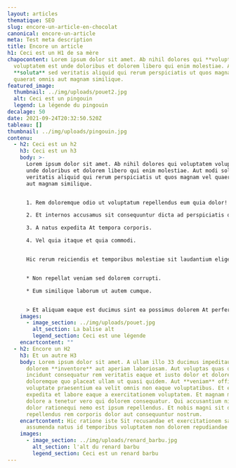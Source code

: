 ```yaml
---
layout: articles
thematique: SEO
slug: encore-un-article-en-chocolat
canonical: encore-un-article
meta: Test meta description
title: Encore un article
h1: Ceci est un H1 de sa mère
chapocontent: Lorem ipsum dolor sit amet. Ab nihil dolores qui **voluptatem**
  voluptatem est unde doloribus et dolorem libero qui enim molestiae. Aut modi
  **soluta** sed veritatis aliquid qui rerum perspiciatis ut quos magnam vel
  quaerat omnis aut magnam similique.
featured_image:
  thumbnail: ../img/uploads/pouet2.jpg
  alt: Ceci est un pingouin
  legend: La légende du pingouin
decalage: 50
date: 2021-09-24T20:32:50.520Z
tableau: []
thumbnail: ../img/uploads/pingouin.jpg
contenu:
  - h2: Ceci est un h2
    h3: Ceci est un h3
    body: >-
      Lorem ipsum dolor sit amet. Ab nihil dolores qui voluptatem voluptatem est
      unde doloribus et dolorem libero qui enim molestiae. Aut modi soluta sed
      veritatis aliquid qui rerum perspiciatis ut quos magnam vel quaerat omnis
      aut magnam similique.


      1. Rem doloremque odio ut voluptatum repellendus eum quia dolor!

      2. Et internos accusamus sit consequuntur dicta ad perspiciatis omnis a corporis vitae?

      3. A natus expedita At tempora corporis.

      4. Vel quia itaque et quia commodi.


      Hic rerum reiciendis et temporibus molestiae sit laudantium eligendi et blanditiis provident ut accusamus provident non beatae amet? Et nemo assumenda sit animi perspiciatis et distinctio dicta.


      * Non repellat veniam sed dolorem corrupti.

      * Eum similique laborum ut autem cumque.


      > Et aliquam eaque est ducimus sint ea possimus dolorem At perferendis facere!
    images:
      - image_section: ../img/uploads/pouet.jpg
        alt_section: La balise alt
        legend_section: Ceci est une légende
    encartcontent: ""
  - h2: Encore un H2
    h3: Et un autre H3
    body: Lorem ipsum dolor sit amet. A ullam illo 33 ducimus impeditaut fugit et
      dolorem **inventore** aut aperiam laboriosam. Aut voluptas quas quo
      incidunt consequatur rem veritatis eaque et iusto dolor et doloremque
      doloremque quo placeat ullam ut quasi quidem. Aut **veniam** officiis ut
      voluptate praesentium ea velit omnis non eaque voluptatibus. Et eligendi
      expedita et labore eaque a exercitationem voluptatem. Et magnam minima Non
      dolore a tenetur vero qui dolorem consequatur. Qui accusantium nisi vel
      dolor rationequi nemo est ipsum repellendus. Et nobis magni sit dolorem
      repellendus rem corporis dolor aut consequuntur nostrum.
    encartcontent: Hic ratione iste Sit recusandae et exercitationem sapiente est
      assumenda natus id temporibus voluptatem non dolorem repudiandae
    images:
      - image_section: ../img/uploads/renard_barbu.jpg
        alt_section: l'alt du renard barbu
        legend_section: Ceci est un renard barbu
---
```

